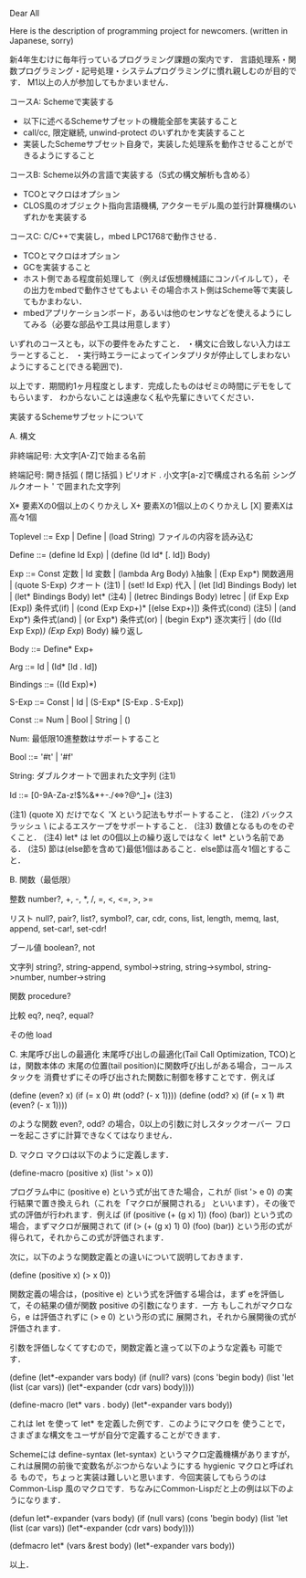 Dear All

Here is the description of programming project for newcomers.
(written in Japanese, sorry)

新4年生むけに毎年行っているプログラミング課題の案内です．
言語処理系・関数プログラミング・記号処理・システムプログラミングに慣れ親しむのが目的です．
M1以上の人が参加してもかまいません．


コースA: Schemeで実装する
* 以下に述べるSchemeサブセットの機能全部を実装すること
* call/cc, 限定継続, unwind-protect のいずれかを実装すること
* 実装したSchemeサブセット自身で，実装した処理系を動作させることができるようにすること

コースB: Scheme以外の言語で実装する（S式の構文解析も含める）
* TCOとマクロはオプション
* CLOS風のオブジェクト指向言語機構, アクターモデル風の並行計算機構のいずれかを実装する

コースC: C/C++で実装し，mbed LPC1768で動作させる．
* TCOとマクロはオプション
* GCを実装すること
* ホスト側である程度前処理して（例えば仮想機械語にコンパイルして），その出力をmbedで動作させてもよい
その場合ホスト側はScheme等で実装してもかまわない．
* mbedアプリケーションボード，あるいは他のセンサなどを使えるようにしてみる（必要な部品や工具は用意します）


いずれのコースとも，以下の要件をみたすこと．
・構文に合致しない入力はエラーとすること．
・実行時エラーによってインタプリタが停止してしまわないようにすること(できる範囲で)．


以上です．期間約1ヶ月程度とします．完成したものはゼミの時間にデモをしてもらいます．
わからないことは遠慮なく私や先輩にきいてください．


実装するSchemeサブセットについて

A. 構文

非終端記号:
 大文字[A-Z]で始まる名前

終端記号:
 開き括弧 (
 閉じ括弧 )
 ピリオド .
 小文字[a-z]で構成される名前
 シングルクオート ' で囲まれた文字列

X*  要素Xの0個以上のくりかえし
X+  要素Xの1個以上のくりかえし
[X] 要素Xは高々1個

Toplevel ::= Exp
       | Define
       | (load String)                      ファイルの内容を読み込む

Define ::= (define Id Exp)
     | (define (Id Id* [. Id]) Body)

Exp ::= Const                                   定数
  | Id                                      変数
  | (lambda Arg Body)                       λ抽象
  | (Exp Exp*)                              関数適用
  | (quote S-Exp)                           クオート (注1)
  | (set! Id Exp)                           代入
  | (let [Id] Bindings Body)                let
  | (let* Bindings Body)                    let* (注4)
  | (letrec Bindings Body)                  letrec
  | (if Exp Exp [Exp])                      条件式(if)
  | (cond (Exp Exp+)* [(else Exp+)])        条件式(cond) (注5)
  | (and Exp*)                              条件式(and)
  | (or Exp*)                               条件式(or)
  | (begin Exp*)                            逐次実行
  | (do ((Id Exp Exp)*) (Exp Exp*) Body)    繰り返し

Body ::= Define* Exp+

Arg ::= Id
 | (Id* [Id . Id])

Bindings ::= ((Id Exp)*)

S-Exp ::= Const
   | Id
   | (S-Exp* [S-Exp . S-Exp])

Const ::= Num
   | Bool
   | String
   | ()

Num: 最低限10進整数はサポートすること

Bool ::= '#t'
  | '#f'

String: ダブルクオートで囲まれた文字列 (注1)

Id ::= [0-9A-Za-z!$%&*+-./<=>?@^_]+   (注3)

(注1) (quote X) だけでなく 'X という記法もサポートすること．
(注2) バックスラッシュ \ によるエスケープをサポートすること．
(注3) 数値となるものをのぞくこと．
(注4) let* は let の0個以上の繰り返しではなく let* という名前である．
(注5) 節は(else節を含めて)最低1個はあること．else節は高々1個とすること．

B. 関数（最低限）

整数
number?, +, -, *, /, =, <, <=, >, >=

リスト
null?, pair?, list?, symbol?,
car, cdr, cons, list, length, memq, last, append,
set-car!, set-cdr!

ブール値
boolean?, not

文字列
string?, string-append,
symbol->string, string->symbol, string->number, number->string

関数
procedure?

比較
eq?, neq?, equal?

その他
load

C. 末尾呼び出しの最適化
末尾呼び出しの最適化(Tail Call Optimization, TCO)とは，関数本体の
末尾の位置(tail position)に関数呼び出しがある場合，コールスタックを
消費せずにその呼び出された関数に制御を移すことです．例えば

(define (even? x)
(if (= x 0) #t (odd? (- x 1))))
(define (odd? x)
(if (= x 1) #t (even? (- x 1))))

のような関数 even?, odd? の場合，0以上の引数に対しスタックオーバー
フローを起こさずに計算できなくてはなりません．

D. マクロ
マクロは以下のように定義します．

(define-macro (positive x)
(list '> x 0))

プログラム中に (positive e) という式が出てきた場合，これが
(list '> e 0) の実行結果で置き換えられ（これを「マクロが展開される」
といいます），その後で式の評価が行われます．例えば
(if (positive (+ (g x) 1)) (foo) (bar))
という式の場合，まずマクロが展開されて
(if (> (+ (g x) 1) 0) (foo) (bar))
という形の式が得られて，それからこの式が評価されます．

次に，以下のような関数定義との違いについて説明しておきます．

(define (positive x)
(> x 0))

関数定義の場合は，(positive e) という式を評価する場合は，まず
eを評価して，その結果の値が関数 positive の引数になります．一方
もしこれがマクロなら，e は評価されずに (> e 0) という形の式に
展開され，それから展開後の式が評価されます．

引数を評価しなくてすむので，関数定義と違って以下のような定義も
可能です．

(define (let*-expander vars body)
(if (null? vars)
 (cons 'begin body)
 (list 'let (list (car vars)) (let*-expander (cdr vars) body))))

(define-macro (let* vars . body)
(let*-expander vars body))

これは let を使って let* を定義した例です．このようにマクロを
使うことで，さまざまな構文をユーザが自分で定義することができます．

Schemeには define-syntax (let-syntax) というマクロ定義機構がありますが，
これは展開の前後で変数名がぶつからないようにする hygienic マクロと呼ばれる
もので，ちょっと実装は難しいと思います．今回実装してもらうのは Common-Lisp
風のマクロです．ちなみにCommon-Lispだと上の例は以下のようになります．

(defun let*-expander (vars body)
(if (null vars)
 (cons 'begin body)
 (list 'let (list (car vars)) (let*-expander (cdr vars) body))))

(defmacro let* (vars &rest body)
(let*-expander vars body))

以上．
